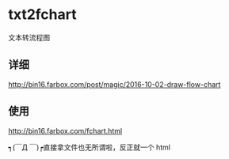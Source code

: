 # txt2fchart
文本转流程图


## 详细
<http://bin16.farbox.com/post/magic/2016-10-02-draw-flow-chart>


## 使用
<http://bin16.farbox.com/fchart.html>


┑(￣Д ￣)┍直接拿文件也无所谓啦，反正就一个 html

